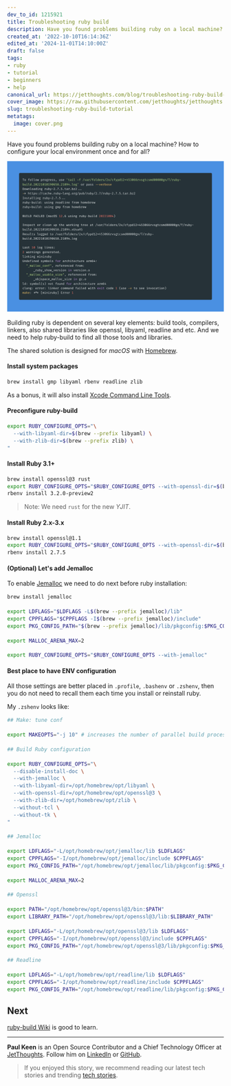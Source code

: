 ```yaml
---
dev_to_id: 1215921
title: Troubleshooting ruby build
description: Have you found problems building ruby on a local machine? How to configure your local environment...
created_at: '2022-10-10T16:14:36Z'
edited_at: '2024-11-01T14:10:00Z'
draft: false
tags:
- ruby
- tutorial
- beginners
- help
canonical_url: https://jetthoughts.com/blog/troubleshooting-ruby-build-tutorial/
cover_image: https://raw.githubusercontent.com/jetthoughts/jetthoughts.github.io/master/content/blog/troubleshooting-ruby-build-tutorial/cover.png
slug: troubleshooting-ruby-build-tutorial
metatags:
  image: cover.png
---
```

Have you found problems building ruby on a local machine? How to configure your local environment once and for all?

![Failed to build ruby](file_0.png)

Building ruby is dependent on several key elements: build tools, compilers, linkers, also shared libraries like openssl, libyaml, readline and etc. And we need to help ruby-build to find all those tools and libraries.

The shared solution is designed for _macOS_ with [Homebrew](https://brew.sh/).

#### Install system packages

```bash
brew install gmp libyaml rbenv readline zlib
```

As a bonus, it will also install [Xcode Command Line Tools](https://www.freecodecamp.org/news/install-xcode-command-line-tools/).

#### Preconfigure ruby-build

```bash
export RUBY_CONFIGURE_OPTS="\
  --with-libyaml-dir=$(brew --prefix libyaml) \
  --with-zlib-dir=$(brew --prefix zlib) \
"
```

#### Install Ruby 3.1+

```bash
brew install openssl@3 rust 
export RUBY_CONFIGURE_OPTS="$RUBY_CONFIGURE_OPTS --with-openssl-dir=$(brew --prefix openssl@3)"
rbenv install 3.2.0-preview2
```

> Note: We need `rust` for the new _YJIT_.

#### Install Ruby 2.x-3.x

```bash
brew install openssl@1.1
export RUBY_CONFIGURE_OPTS="$RUBY_CONFIGURE_OPTS --with-openssl-dir=$(brew --prefix openssl@1.1)"
rbenv install 2.7.5
```

#### (Optional) Let's add Jemalloc

To enable [Jemalloc](http://jemalloc.net/) we need to do next before ruby installation:

```bash
brew install jemalloc

export LDFLAGS="$LDFLAGS -L$(brew --prefix jemalloc)/lib"
export CPPFLAGS="$CPPFLAGS -I$(brew --prefix jemalloc)/include"
export PKG_CONFIG_PATH="$(brew --prefix jemalloc)/lib/pkgconfig:$PKG_CONFIG_PATH"

export MALLOC_ARENA_MAX=2

export RUBY_CONFIGURE_OPTS="$RUBY_CONFIGURE_OPTS --with-jemalloc"
```

#### Best place to have ENV configuration


All those settings are better placed in `.profile`, `.bashenv` or `.zshenv`, then you do not need to recall them each time you install or reinstall ruby.

My `.zshenv` looks like:

```bash
## Make: tune conf

export MAKEOPTS="-j 10" # increases the number of parallel build processes

## Build Ruby configuration

export RUBY_CONFIGURE_OPTS="\
  --disable-install-doc \
  --with-jemalloc \
  --with-libyaml-dir=/opt/homebrew/opt/libyaml \
  --with-openssl-dir=/opt/homebrew/opt/openssl@3 \
  --with-zlib-dir=/opt/homebrew/opt/zlib \
  --without-tcl \
  --without-tk \
"

## Jemalloc

export LDFLAGS="-L/opt/homebrew/opt/jemalloc/lib $LDFLAGS"
export CPPFLAGS="-I/opt/homebrew/opt/jemalloc/include $CPPFLAGS"
export PKG_CONFIG_PATH="/opt/homebrew/opt/jemalloc/lib/pkgconfig:$PKG_CONFIG_PATH"

export MALLOC_ARENA_MAX=2

## Openssl

export PATH="/opt/homebrew/opt/openssl@3/bin:$PATH"
export LIBRARY_PATH="/opt/homebrew/opt/openssl@3/lib:$LIBRARY_PATH"

export LDFLAGS="-L/opt/homebrew/opt/openssl@3/lib $LDFLAGS"
export CPPFLAGS="-I/opt/homebrew/opt/openssl@3/include $CPPFLAGS"
export PKG_CONFIG_PATH="/opt/homebrew/opt/openssl@3/lib/pkgconfig:$PKG_CONFIG_PATH"

## Readline

export LDFLAGS="-L/opt/homebrew/opt/readline/lib $LDFLAGS"
export CPPFLAGS="-I/opt/homebrew/opt/readline/include $CPPFLAGS"
export PKG_CONFIG_PATH="/opt/homebrew/opt/readline/lib/pkgconfig:$PKG_CONFIG_PATH"
```

## Next

[ruby-build Wiki](https://github.com/rbenv/ruby-build/wiki) is good to learn.

---

**Paul Keen** is an Open Source Contributor and a Chief Technology Officer at [JetThoughts](https://www.jetthoughts.com). Follow him on [LinkedIn](https://www.linkedin.com/in/paul-keen/) or [GitHub](https://github.com/pftg).
> If you enjoyed this story, we recommend reading our latest tech stories and trending [tech stories](https://jtway.co/trending).
